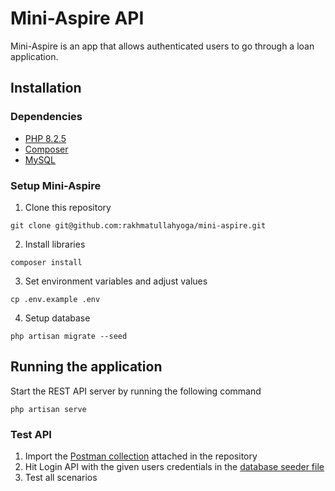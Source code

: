 # Mini-Aspire API
Mini-Aspire is an app that allows authenticated users to go through a loan application.

## Installation

### Dependencies
- [PHP 8.2.5](https://www.php.net/manual/en/install.php)
- [Composer](https://getcomposer.org/download/)
- [MySQL](https://dev.mysql.com/doc/mysql-installation-excerpt/5.7/en/)

### Setup Mini-Aspire
1. Clone this repository
```
git clone git@github.com:rakhmatullahyoga/mini-aspire.git
```
2. Install libraries
```
composer install
```
3. Set environment variables and adjust values
```
cp .env.example .env
```
4. Setup database
```
php artisan migrate --seed
```

## Running the application
Start the REST API server by running the following command
```
php artisan serve
```

### Test API
1. Import the [Postman collection](Mini-Aspire.postman_collection.json) attached in the repository
2. Hit Login API with the given users credentials in the [database seeder file](database/seeders/DatabaseSeeder.php)
3. Test all scenarios
